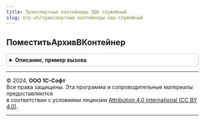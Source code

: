 ```yaml
---
title: Транспортные контейнеры ЭДО служебный
slug: erp-uh/транспортные-контейнеры-эдо-служебный
---
```



## ПоместитьАрхивВКонтейнер
<details style="margin: 1em 0; padding: 0.5em; border: 1px solid #ccc; border-radius: 6px;">

<summary style="font-weight: bold; cursor: pointer;">Описание, пример вызова</summary>

```bsl

// Поместить архив в контейнер.
//
// Параметры:
//  ТранспортныйКонтейнер - ДокументСсылка.ТранспортныйКонтейнерЭДО
//  ДвоичныеДанные - ДвоичныеДанные,
//                   Строка,
//                   Неопределено
//  ИмяФайлаБезРасширения - Строка
//  Расширение - Строка
Процедура ПоместитьАрхивВКонтейнер(ТранспортныйКонтейнер, ДвоичныеДанные, ИмяФайлаБезРасширения, Расширение) Экспорт
```

Пример вызова
```bsl
ТранспортныеКонтейнерыЭДОСлужебный.ПоместитьАрхивВКонтейнер(ТранспортныйКонтейнер, ДвоичныеДанные, ИмяФайлаБезРасширения, Расширение) 
```
</details>

---

© 2024, **ООО 1С-Софт**  
Все права защищены. Эта программа и сопроводительные материалы предоставляются  
в соответствии с условиями лицензии [Attribution 4.0 International (CC BY 4.0)](https://creativecommons.org/licenses/by/4.0/legalcode).

---
